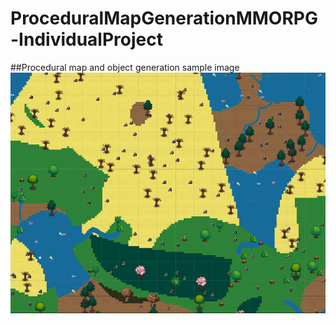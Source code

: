 # ProceduralMapGenerationMMORPG-IndividualProject
 
##Procedural map and object generation sample image
![alt text](https://github.com/Majki572/ProceduralMapGenerationMMORPG-IndividualProject/blob/main/mmorpg.png?raw=true)
